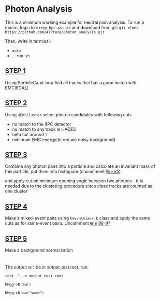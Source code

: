 # Photon Analysis
This is a minimum working example for neutral pion analysis.
To run a macro, login to `virgo.hpc.gsi.de` and download from git:
`git clone https://github.com/AlProzo/photon_analysis.git `

Then, write in terminal:

 - `make`
 - `. run.sh`

## [STEP 1](https://github.com/AlProzo/photon_analysis/blob/main/loopDST.C#L120)
Using ParticleCand loop find all tracks that has a good match with EMC(ECAL)

## [STEP 2](https://github.com/AlProzo/photon_analysis/blob/main/loopDST.C#L147)
Using `HEmcCluster` select photon candidates with following cuts

- no match to the RPC detector
- no match to any track in HADES
- beta cut around 1 
- minimum EMC energy(to reduce noisy background)

## [STEP 3](https://github.com/AlProzo/photon_analysis/blob/main/loopDST.C#L182)
Combine any photon pairs into a particle and calculate an invariant mass of this particle, put them into histogram (uncomment _[line 85](https://github.com/AlProzo/photon_analysis/blob/main/loopDST.C#L85)_)

and apply cut on minimum opening angle between two photons - it is needed due to the clustering procedure since close tracks are counted as one cluster 

## [STEP 4](https://github.com/AlProzo/photon_analysis/blob/main/loopDST.C#L204)
Make a mixed-event pairs using `heventmixer.h` class and apply the same cuts as for same-event pairs. Uncomment _[line 88-91](https://github.com/AlProzo/photon_analysis/blob/main/loopDST.C#L88)_

## [STEP 5](https://github.com/AlProzo/photon_analysis/blob/main/loopDST.C#L232)
Make a background normalization


#
The output will be in output_test.root, run:

`root -l -n output_test.root`

`hMgg->Draw()`

`hMgg->Draw("same")`

